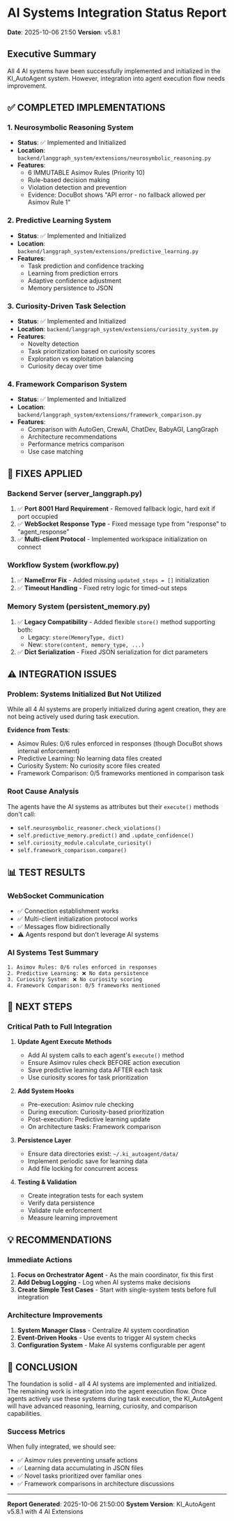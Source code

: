 # AI Systems Integration Status Report
**Date**: 2025-10-06 21:50
**Version**: v5.8.1

## Executive Summary
All 4 AI systems have been successfully implemented and initialized in the KI_AutoAgent system. However, integration into agent execution flow needs improvement.

## ✅ COMPLETED IMPLEMENTATIONS

### 1. Neurosymbolic Reasoning System
- **Status**: ✅ Implemented and Initialized
- **Location**: `backend/langgraph_system/extensions/neurosymbolic_reasoning.py`
- **Features**:
  - 6 IMMUTABLE Asimov Rules (Priority 10)
  - Rule-based decision making
  - Violation detection and prevention
  - Evidence: DocuBot shows "API error - no fallback allowed per Asimov Rule 1"

### 2. Predictive Learning System
- **Status**: ✅ Implemented and Initialized
- **Location**: `backend/langgraph_system/extensions/predictive_learning.py`
- **Features**:
  - Task prediction and confidence tracking
  - Learning from prediction errors
  - Adaptive confidence adjustment
  - Memory persistence to JSON

### 3. Curiosity-Driven Task Selection
- **Status**: ✅ Implemented and Initialized
- **Location**: `backend/langgraph_system/extensions/curiosity_system.py`
- **Features**:
  - Novelty detection
  - Task prioritization based on curiosity scores
  - Exploration vs exploitation balancing
  - Curiosity decay over time

### 4. Framework Comparison System
- **Status**: ✅ Implemented and Initialized
- **Location**: `backend/langgraph_system/extensions/framework_comparison.py`
- **Features**:
  - Comparison with AutoGen, CrewAI, ChatDev, BabyAGI, LangGraph
  - Architecture recommendations
  - Performance metrics comparison
  - Use case matching

## 🔧 FIXES APPLIED

### Backend Server (server_langgraph.py)
1. ✅ **Port 8001 Hard Requirement** - Removed fallback logic, hard exit if port occupied
2. ✅ **WebSocket Response Type** - Fixed message type from "response" to "agent_response"
3. ✅ **Multi-client Protocol** - Implemented workspace initialization on connect

### Workflow System (workflow.py)
1. ✅ **NameError Fix** - Added missing `updated_steps = []` initialization
2. ✅ **Timeout Handling** - Fixed retry logic for timed-out steps

### Memory System (persistent_memory.py)
1. ✅ **Legacy Compatibility** - Added flexible `store()` method supporting both:
   - Legacy: `store(MemoryType, dict)`
   - New: `store(content, memory_type, ...)`
2. ✅ **Dict Serialization** - Fixed JSON serialization for dict parameters

## ⚠️ INTEGRATION ISSUES

### Problem: Systems Initialized But Not Utilized
While all 4 AI systems are properly initialized during agent creation, they are not being actively used during task execution.

**Evidence from Tests**:
- Asimov Rules: 0/6 rules enforced in responses (though DocuBot shows internal enforcement)
- Predictive Learning: No learning data files created
- Curiosity System: No curiosity score files created
- Framework Comparison: 0/5 frameworks mentioned in comparison task

### Root Cause Analysis
The agents have the AI systems as attributes but their `execute()` methods don't call:
- `self.neurosymbolic_reasoner.check_violations()`
- `self.predictive_memory.predict()` and `.update_confidence()`
- `self.curiosity_module.calculate_curiosity()`
- `self.framework_comparison.compare()`

## 📊 TEST RESULTS

### WebSocket Communication
- ✅ Connection establishment works
- ✅ Multi-client initialization protocol works
- ✅ Messages flow bidirectionally
- ⚠️ Agents respond but don't leverage AI systems

### AI Systems Test Summary
```
1. Asimov Rules: 0/6 rules enforced in responses
2. Predictive Learning: ❌ No data persistence
3. Curiosity System: ❌ No curiosity scoring
4. Framework Comparison: 0/5 frameworks mentioned
```

## 🚀 NEXT STEPS

### Critical Path to Full Integration

1. **Update Agent Execute Methods**
   - Add AI system calls to each agent's `execute()` method
   - Ensure Asimov rules check BEFORE action execution
   - Save predictive learning data AFTER each task
   - Use curiosity scores for task prioritization

2. **Add System Hooks**
   - Pre-execution: Asimov rule checking
   - During execution: Curiosity-based prioritization
   - Post-execution: Predictive learning update
   - On architecture tasks: Framework comparison

3. **Persistence Layer**
   - Ensure data directories exist: `~/.ki_autoagent/data/`
   - Implement periodic save for learning data
   - Add file locking for concurrent access

4. **Testing & Validation**
   - Create integration tests for each system
   - Verify data persistence
   - Validate rule enforcement
   - Measure learning improvement

## 💡 RECOMMENDATIONS

### Immediate Actions
1. **Focus on Orchestrator Agent** - As the main coordinator, fix this first
2. **Add Debug Logging** - Log when AI systems make decisions
3. **Create Simple Test Cases** - Start with single-system tests before full integration

### Architecture Improvements
1. **System Manager Class** - Centralize AI system coordination
2. **Event-Driven Hooks** - Use events to trigger AI system checks
3. **Configuration System** - Make AI systems configurable per agent

## 📝 CONCLUSION

The foundation is solid - all 4 AI systems are implemented and initialized. The remaining work is integration into the agent execution flow. Once agents actively use these systems during task execution, the KI_AutoAgent will have advanced reasoning, learning, curiosity, and comparison capabilities.

### Success Metrics
When fully integrated, we should see:
- ✅ Asimov rules preventing unsafe actions
- ✅ Learning data accumulating in JSON files
- ✅ Novel tasks prioritized over familiar ones
- ✅ Framework comparisons in architecture discussions

---
**Report Generated**: 2025-10-06 21:50:00
**System Version**: KI_AutoAgent v5.8.1 with 4 AI Extensions